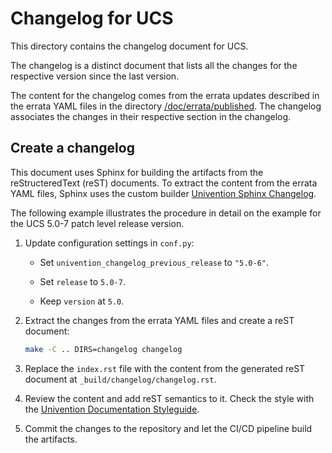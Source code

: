 <!--
SPDX-FileCopyrightText: 2021-2024 Univention GmbH

SPDX-License-Identifier: AGPL-3.0-only
-->

# Changelog for UCS

This directory contains the changelog document for UCS.

The changelog is a distinct document that lists all the changes for the
respective version since the last version.

The content for the changelog comes from the errata updates described in the
errata YAML files in the directory
[/doc/errata/published](../errata/published). The changelog associates the
changes in their respective section in the changelog.

## Create a changelog

This document uses Sphinx for building the artifacts from the reStructeredText
(reST) documents. To extract the content from the errata YAML files, Sphinx
uses the custom builder [Univention Sphinx
Changelog](https://git.knut.univention.de/univention/documentation/univention_sphinx_changelog).

The following example illustrates the procedure in detail on the example for
the UCS 5.0-7 patch level release version.

1. Update configuration settings in `conf.py`:

   * Set `univention_changelog_previous_release` to `"5.0-6"`.

   * Set `release` to `5.0-7`.

   * Keep `version` at `5.0`.

1. Extract the changes from the errata YAML files and create a reST document:
   ```sh
   make -C .. DIRS=changelog changelog
   ```

1. Replace the `index.rst` file with the content from the generated reST
   document at `_build/changelog/changelog.rst`.

1. Review the content and add reST semantics to it. Check the style with the
   [Univention Documentation
   Styleguide](https://univention.gitpages.knut.univention.de/documentation/styleguide/).

1. Commit the changes to the repository and let the CI/CD pipeline build the
   artifacts.
